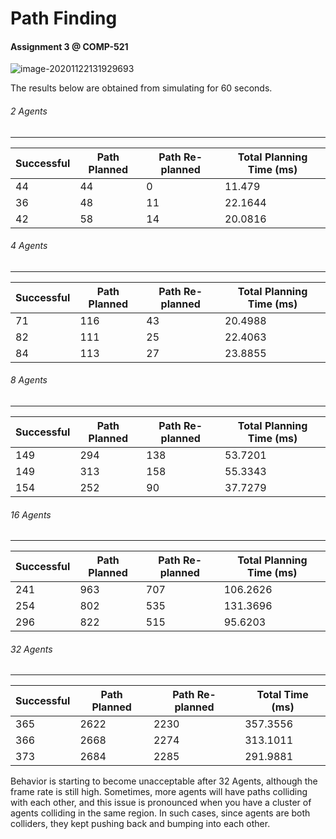 # Path Finding

#### Assignment 3 @ COMP-521

![image-20201122131929693](/home/gao/Desktop/pathfinding/screenshot.png)

The results below are obtained from simulating for 60 seconds.

###### 2 Agents

------

| Successful | Path Planned | Path Re-planned | Total Planning Time (ms) |
| ---------- | ------------ | --------------- | ------------------------ |
| 44         | 44           | 0               | 11.479                   |
| 36         | 48           | 11              | 22.1644                  |
| 42         | 58           | 14              | 20.0816                  |

###### 4 Agents

------

| Successful | Path Planned | Path Re-planned | Total Planning Time (ms) |
| ---------- | ------------ | --------------- | ------------------------ |
| 71         | 116          | 43              | 20.4988                  |
| 82         | 111          | 25              | 22.4063                  |
| 84         | 113          | 27              | 23.8855                  |

###### 8 Agents

------

| Successful | Path Planned | Path Re-planned | Total Planning Time (ms) |
| ---------- | ------------ | --------------- | ------------------------ |
| 149        | 294          | 138             | 53.7201                  |
| 149        | 313          | 158             | 55.3343                  |
| 154        | 252          | 90              | 37.7279                  |

###### 16 Agents

------

| Successful | Path Planned | Path Re-planned | Total Planning Time (ms) |
| ---------- | ------------ | --------------- | ------------------------ |
| 241        | 963          | 707             | 106.2626                 |
| 254        | 802          | 535             | 131.3696                 |
| 296        | 822          | 515             | 95.6203                  |

###### 32 Agents

------

| Successful | Path Planned | Path Re-planned | Total Time (ms) |
| ---------- | ------------ | --------------- | --------------- |
| 365        | 2622         | 2230            | 357.3556        |
| 366        | 2668         | 2274            | 313.1011        |
| 373        | 2684         | 2285            | 291.9881        |

Behavior is starting to become unacceptable after 32 Agents, although the frame rate is still high. Sometimes, more agents will have paths colliding with each other, and this issue is pronounced when you have a cluster of agents colliding in the same region. In such cases, since agents are both colliders, they kept pushing back and bumping into each other.

